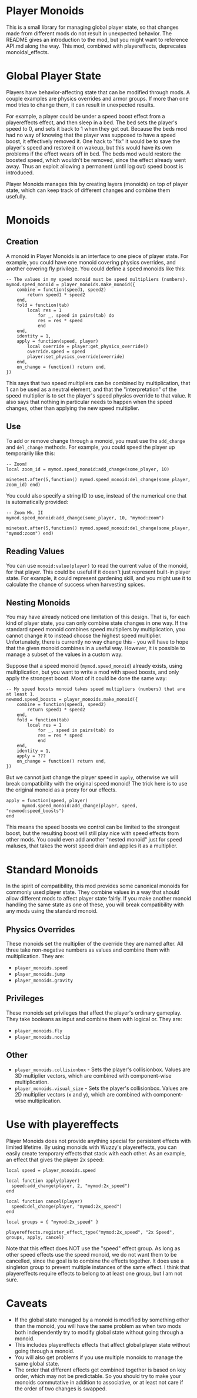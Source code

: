 # Player Monoids

This is a small library for managing global player state, so that changes made
from different mods do not result in unexpected behavior. The README gives an
introduction to the mod, but you might want to reference API.md along the way.
This mod, combined with playereffects, deprecates monoidal_effects.

Global Player State
===================
Players have behavior-affecting state that can be modified through mods. A couple
examples are physics overrides and armor groups. If more than one mod tries to
change them, it can result in unexpected results.

For example, a player could be
under a speed boost effect from a playereffects effect, and then sleep in a bed.
The bed sets the player's speed to 0, and sets it back to 1 when they get out.
Because the beds mod had no way of knowing that the player was supposed to have
a speed boost, it effectively removed it. One hack to "fix" it would be to save
the player's speed and restore it on wakeup, but this would have its own problems
if the effect wears off in bed. The beds mod would restore the boosted speed,
which wouldn't be removed, since the effect already went away. Thus an exploit
allowing a permanent (until log out) speed boost is introduced.

Player Monoids manages this by creating layers (monoids) on top of player state,
which can keep track of different changes and combine them usefully.

Monoids
=======

Creation
--------
A monoid in Player Monoids is an interface to one piece of player state. For
example, you could have one monoid covering physics overrides, and another
covering fly privilege. You could define a speed monoids like this:
```
-- The values in my speed monoid must be speed multipliers (numbers).
mymod.speed_monoid = player_monoids.make_monoid({
	combine = function(speed1, speed2)
		return speed1 * speed2
	end,
	fold = function(tab)
		local res = 1
	     	for _, speed in pairs(tab) do
			res = res * speed
	     	end
	end,
	identity = 1,
	apply = function(speed, player)
		local override = player:get_physics_override()
		override.speed = speed
		player:set_physics_override(override)
	end,
	on_change = function() return end,
})
```

This says that two speed multipliers can be combined by multiplication, that
1 can be used as a neutral element, and that the "interpretation" of the speed
multiplier is to set the player's speed physics override to that value. It also
says that nothing in particular needs to happen when the speed changes, other
than applying the new speed multiplier.

Use
---
To add or remove change through a monoid, you must use the ```add_change```
and ```del_change``` methods. For example, you could speed the player up
temporarily like this:
```
-- Zoom!
local zoom_id = mymod.speed_monoid:add_change(some_player, 10)

minetest.after(5,function() mymod.speed_monoid:del_change(some_player, zoom_id) end)
```
You could also specify a string ID to use, instead of the numerical one that
is automatically provided:
```
-- Zoom Mk. II
mymod.speed_monoid:add_change(some_player, 10, "mymod:zoom")

minetest.after(5,function() mymod.speed_monoid:del_change(some_player, "mymod:zoom") end)
```

Reading Values
--------------
You can use ```monoid:value(player)``` to read the current value of the monoid,
for that player. This could be useful if it doesn't just represent built-in
player state. For example, it could represent gardening skill, and you might use
it to calculate the chance of success when harvesting spices.

Nesting Monoids
---------------
You may have already noticed one limitation of this design. That is, for each
kind of player state, you can only combine state changes in one way. If the
standard speed monoid combines speed multipliers by multiplication, you cannot
change it to instead choose the highest speed multiplier. Unfortunately, there
is currently no way change this - you will have to hope that the given monoid
combines in a useful way. However, it is possible to manage a subset of the
values in a custom way.

Suppose that a speed monoid (```mymod.speed_monoid```) already exists, using
multiplication, but you want to write a mod with speed boosts, and only apply
the strongest boost. Most of it could be done the same way:
```
-- My speed boosts monoid takes speed multipliers (numbers) that are at least 1.
newmod.speed_boosts = player_monoids.make_monoid({
	combine = function(speed1, speed2)
		return speed1 * speed2
	end,
	fold = function(tab)
		local res = 1
	     	for _, speed in pairs(tab) do
			res = res * speed
	     	end
	end,
	identity = 1,
	apply = ???
	on_change = function() return end,
})
```
But we cannot just change the player speed in ```apply```, otherwise we will
break compatibility with the original speed monoid! The trick here is to use
the original monoid as a proxy for our effects.
```
apply = function(speed, player)
      mymod.speed_monoid:add_change(player, speed, "newmod:speed_boosts")
end
```
This means the speed boosts we control can be limited to the strongest boost, but
the resulting boost will still play nice with speed effects from other mods.
You could even add another "nested monoid" just for speed maluses, that takes
the worst speed drain and applies it as a multiplier.

Standard Monoids
================
In the spirit of compatibility, this mod provides some canonical monoids for
commonly used player state. They combine values in a way that should allow
different mods to affect player state fairly. If you make another monoid handling
the same state as one of these, you will break compatibility with any mods using
the standard monoid.

Physics Overrides
-----------------
These monoids set the multiplier of the override they are named after. All three
take non-negative numbers as values and combine them with multiplication. They
are:
 * ```player_monoids.speed```
 * ```player_monoids.jump```
 * ```player_monoids.gravity```

Privileges
----------
These monoids set privileges that affect the player's ordinary gameplay. They
take booleans as input and combine them with logical or. They are:
 * ```player_monoids.fly```
 * ```player_monoids.noclip```

Other
-----
 * ```player_monoids.collisionbox``` - Sets the player's collisionbox. Values are
 3D multiplier vectors, which are combined with component-wise multiplication.
 * ```player_monoids.visual_size``` - Sets the player's collisionbox. Values are
 2D multiplier vectors (x and y), which are combined with component-wise
 multiplication.

Use with playereffects
======================
Player Monoids does not provide anything special for persistent effects with
limited lifetime. By using monoids with Wuzzy's playereffects, you can easily
create temporary effects that stack with each other. As an example, an effect
that gives the player 2x speed:
```
local speed = player_monoids.speed

local function apply(player)
  speed:add_change(player, 2, "mymod:2x_speed")
end

local function cancel(player)
  speed:del_change(player, "mymod:2x_speed")
end

local groups = { "mymod:2x_speed" }

playereffects.register_effect_type("mymod:2x_speed", "2x Speed", groups, apply, cancel)
```

Note that this effect does NOT use the "speed" effect group. As long as other
speed effects use the speed monoid, we do not want them to be cancelled, since
the goal is to combine the effects together. It does use a singleton group to
prevent multiple instances of the same effect. I think that playereffects require
effects to belong to at least one group, but I am not sure.

Caveats
=======
* If the global state managed by a monoid is modified by something other than
the monoid, you will have the same problem as when two mods both independently
try to modify global state without going through a monoid.
 * This includes playereffects effects that affect global player state without
going through a monoid.
* You will also get problems if you use multiple monoids to manage the same
global state.
* The order that different effects get combined together is based on key order,
which may not be predictable. So you should try to make your monoids commutative
in addition to associative, or at least not care if the order of two changes
is swapped.